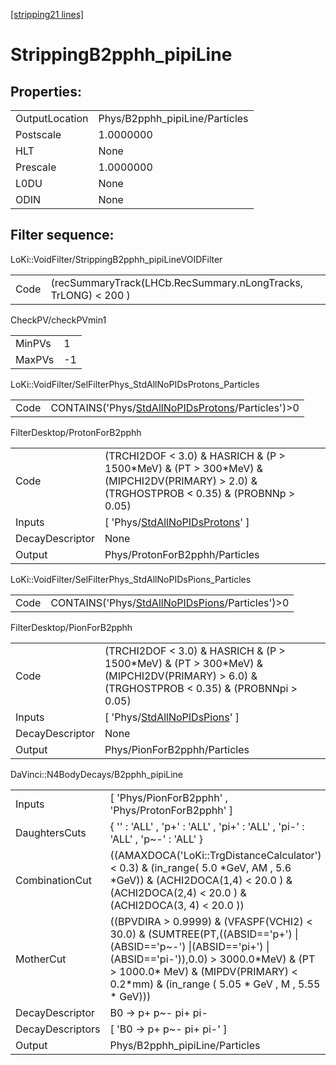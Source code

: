 [[stripping21 lines]](./stripping21-index)

# StrippingB2pphh_pipiLine

## Properties:

|                |                                |
|----------------|--------------------------------|
| OutputLocation | Phys/B2pphh_pipiLine/Particles |
| Postscale      | 1.0000000                      |
| HLT            | None                           |
| Prescale       | 1.0000000                      |
| L0DU           | None                           |
| ODIN           | None                           |

## Filter sequence:

LoKi::VoidFilter/StrippingB2pphh_pipiLineVOIDFilter

|      |                                                                |
|------|----------------------------------------------------------------|
| Code | (recSummaryTrack(LHCb.RecSummary.nLongTracks, TrLONG) \< 200 ) |

CheckPV/checkPVmin1

|        |     |
|--------|-----|
| MinPVs | 1   |
| MaxPVs | -1  |

LoKi::VoidFilter/SelFilterPhys_StdAllNoPIDsProtons_Particles

|      |                                                                                                        |
|------|--------------------------------------------------------------------------------------------------------|
| Code | CONTAINS('Phys/[StdAllNoPIDsProtons](./stripping21-commonparticles-stdallnopidsprotons)/Particles')\>0 |

FilterDesktop/ProtonForB2pphh

|                 |                                                                                                                                              |
|-----------------|----------------------------------------------------------------------------------------------------------------------------------------------|
| Code            | (TRCHI2DOF \< 3.0) & HASRICH & (P \> 1500\*MeV) & (PT \> 300\*MeV) & (MIPCHI2DV(PRIMARY) \> 2.0) & (TRGHOSTPROB \< 0.35) & (PROBNNp \> 0.05) |
| Inputs          | [ 'Phys/[StdAllNoPIDsProtons](./stripping21-commonparticles-stdallnopidsprotons)' ]                                                        |
| DecayDescriptor | None                                                                                                                                         |
| Output          | Phys/ProtonForB2pphh/Particles                                                                                                               |

LoKi::VoidFilter/SelFilterPhys_StdAllNoPIDsPions_Particles

|      |                                                                                                    |
|------|----------------------------------------------------------------------------------------------------|
| Code | CONTAINS('Phys/[StdAllNoPIDsPions](./stripping21-commonparticles-stdallnopidspions)/Particles')\>0 |

FilterDesktop/PionForB2pphh

|                 |                                                                                                                                               |
|-----------------|-----------------------------------------------------------------------------------------------------------------------------------------------|
| Code            | (TRCHI2DOF \< 3.0) & HASRICH & (P \> 1500\*MeV) & (PT \> 300\*MeV) & (MIPCHI2DV(PRIMARY) \> 6.0) & (TRGHOSTPROB \< 0.35) & (PROBNNpi \> 0.05) |
| Inputs          | [ 'Phys/[StdAllNoPIDsPions](./stripping21-commonparticles-stdallnopidspions)' ]                                                             |
| DecayDescriptor | None                                                                                                                                          |
| Output          | Phys/PionForB2pphh/Particles                                                                                                                  |

DaVinci::N4BodyDecays/B2pphh_pipiLine

|                  |                                                                                                                                                                                                                                                           |
|------------------|-----------------------------------------------------------------------------------------------------------------------------------------------------------------------------------------------------------------------------------------------------------|
| Inputs           | [ 'Phys/PionForB2pphh' , 'Phys/ProtonForB2pphh' ]                                                                                                                                                                                                       |
| DaughtersCuts    | { '' : 'ALL' , 'p+' : 'ALL' , 'pi+' : 'ALL' , 'pi-' : 'ALL' , 'p~-' : 'ALL' }                                                                                                                                                                             |
| CombinationCut   | ((AMAXDOCA('LoKi::TrgDistanceCalculator') \< 0.3) & (in_range( 5.0 \*GeV, AM , 5.6 \*GeV)) & (ACHI2DOCA(1,4) \< 20.0 ) & (ACHI2DOCA(2,4) \< 20.0 ) & (ACHI2DOCA(3, 4) \< 20.0 ))                                                                          |
| MotherCut        | ((BPVDIRA \> 0.9999) & (VFASPF(VCHI2) \< 30.0) & (SUMTREE(PT,((ABSID=='p+') \|(ABSID=='p~-') \|(ABSID=='pi+') \| (ABSID=='pi-')),0.0) \> 3000.0\*MeV) & (PT \> 1000.0\* MeV) & (MIPDV(PRIMARY) \< 0.2\*mm) & (in_range ( 5.05 \* GeV , M , 5.55 \* GeV))) |
| DecayDescriptor  | B0 -\> p+ p~- pi+ pi-                                                                                                                                                                                                                                     |
| DecayDescriptors | [ 'B0 -\> p+ p~- pi+ pi-' ]                                                                                                                                                                                                                             |
| Output           | Phys/B2pphh_pipiLine/Particles                                                                                                                                                                                                                            |
